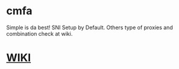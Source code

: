 # cmfa
Simple is da best!
SNI Setup by Default. Others type of proxies and combination check at wiki.

# [WIKI](https://github.com/MetaCubeX/Clash.Meta/blob/Alpha/docs/config.yaml)
